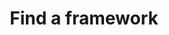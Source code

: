 ---
layout: collection
title: Find a framework
description: A service that connects schools to supplier frameworks
pagination:
  data: collections.faf
  reverse: true
  size: 50
permalink: "faf/{% if pagination.pageNumber > 0 %}page/{{ pagination.pageNumber + 1 }}{% endif %}/"
---